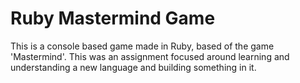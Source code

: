 # Ruby Mastermind Game

This is a console based game made in Ruby, based of the game 'Mastermind'. This was an assignment focused around learning and understanding a new language and building something in it.
